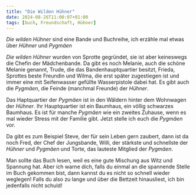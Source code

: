 ```yaml
---
title: "Die Wilden Hühner"
date: 2024-08-26T11:00:07+01:00
tags: [buch, Freundschaft, Hühner]
---
```


*Die wilden Hühner* sind eine Bande und Buchreihe, ich erzähle mal etwas über *Hühner* und *Pygmäen*

*Die wilden Hühner* wurden von Sprotte gegründet, sie ist aber keineswegs die Chefin der Mädchenbande. Da gibt es noch Melanie, auch die schöne Melanie genannt, Trude, die das Bandenhauptquartier besitzt, Frieda, Sprottes beste Freundin und Wilma, die erst später zugestiegen ist und immer eine mit Seifenwasser gefüllte Wasserpistole dabei hat.
Es gibt auch die *Pygmäen*, die Feinde (manchmal Freunde) der *Hühner*. 

Das Haptquartier der *Pygmäen* ist in den Wäldern hinter dem Wohnwagen der *Hühner*. Ihr Hauptquartier ist ein Baumhaus, ein völlig schwarzes Baumhaus. Es ist für manche *Pygmäen* wie ein zweites Zuhause, wenn es mal wieder Stress mit der Familie gibt. Jetzt stelle ich euch die *Pygmäen* vor.

Da gibt es zum Beispiel Steve, der für sein Leben gern zaubert, dann ist da noch Fred, der Chef der Jungsbande, Willi, der stärkste und schnellste der *Hühner* und *Pygmäen* und Torte, das lauteste Mitglied der *Pygmäen*.

Man sollte das Buch lesen, weil es eine gute Mischung aus Witz und Spannung hat. Aber ich warne dich, falls du einmal an die spannende Stelle im Buch gekommen bist, dann kannst du es nicht so schnell wieder weglegen!
Falls du also zu lange und über die Bettzeit hinausliest, ich bin jedenfalls nicht schuld!




